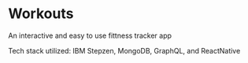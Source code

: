 # Workouts

An interactive and easy to use fittness tracker app

Tech stack utilized:
IBM Stepzen, MongoDB, GraphQL, and ReactNative
